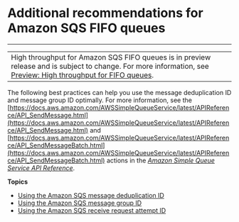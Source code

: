 # Additional recommendations for Amazon SQS FIFO queues<a name="sqs-additional-fifo-queue-recommendations"></a>


****  

|  | 
| --- |
| High throughput for Amazon SQS FIFO queues is in preview release and is subject to change\. For more information, see [Preview: High throughput for FIFO queues](high-throughput-fifo.md)\. | 

The following best practices can help you use the message deduplication ID and message group ID optimally\. For more information, see the [https://docs.aws.amazon.com/AWSSimpleQueueService/latest/APIReference/API_SendMessage.html](https://docs.aws.amazon.com/AWSSimpleQueueService/latest/APIReference/API_SendMessage.html) and [https://docs.aws.amazon.com/AWSSimpleQueueService/latest/APIReference/API_SendMessageBatch.html](https://docs.aws.amazon.com/AWSSimpleQueueService/latest/APIReference/API_SendMessageBatch.html) actions in the *[Amazon Simple Queue Service API Reference](https://docs.aws.amazon.com/AWSSimpleQueueService/latest/APIReference/)*\.

**Topics**
+ [Using the Amazon SQS message deduplication ID](using-messagededuplicationid-property.md)
+ [Using the Amazon SQS message group ID](using-messagegroupid-property.md)
+ [Using the Amazon SQS receive request attempt ID](using-receiverequestattemptid-request-parameter.md)